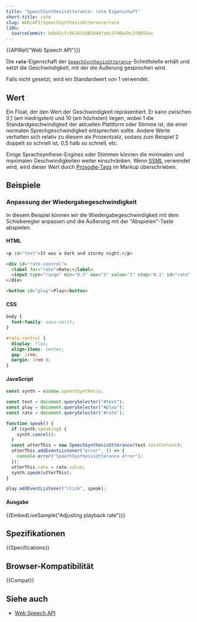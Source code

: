```yaml
---
title: "SpeechSynthesisUtterance: rate Eigenschaft"
short-title: rate
slug: Web/API/SpeechSynthesisUtterance/rate
l10n:
  sourceCommit: bdb42cfc961631d82d44fadc3740a2bc2f0055ac
---
```


{{APIRef("Web Speech API")}}

Die **`rate`**-Eigenschaft der [`SpeechSynthesisUtterance`](/de/docs/Web/API/SpeechSynthesisUtterance)-Schnittstelle erhält und setzt die Geschwindigkeit, mit der die Äußerung gesprochen wird.

Falls nicht gesetzt, wird ein Standardwert von 1 verwendet.

## Wert

Ein Float, der den Wert der Geschwindigkeit repräsentiert.
Er kann zwischen 0,1 (am niedrigsten) und 10 (am höchsten) liegen, wobei 1 die Standardgeschwindigkeit der aktuellen Plattform oder Stimme ist, die einer normalen Sprechgeschwindigkeit entsprechen sollte.
Andere Werte verhalten sich relativ zu diesem als Prozentsatz, sodass zum Beispiel 2 doppelt so schnell ist, 0,5 halb so schnell, etc.

Einige Sprachsynthese-Engines oder Stimmen können die minimalen und maximalen Geschwindigkeiten weiter einschränken.
Wenn [SSML](https://www.w3.org/TR/speech-synthesis/) verwendet wird, wird dieser Wert durch [Prosodie-Tags](https://www.w3.org/TR/speech-synthesis/#S3.2.4) im Markup überschrieben.

## Beispiele

### Anpassung der Wiedergabegeschwindigkeit

In diesem Beispiel können wir die Wiedergabegeschwindigkeit mit dem Schieberegler anpassen und die Äußerung mit der "Abspielen"-Taste abspielen.

#### HTML

```html
<p id="text">It was a dark and stormy night.</p>

<div id="rate-control">
  <label for="rate">Rate:</label>
  <input type="range" min="0.5" max="2" value="1" step="0.1" id="rate" />
</div>

<button id="play">Play</button>
```

#### CSS

```css
body {
  font-family: sans-serif;
}

#rate-control {
  display: flex;
  align-items: center;
  gap: 1rem;
  margin: 1rem 0;
}
```

#### JavaScript

```js
const synth = window.speechSynthesis;

const text = document.querySelector("#text");
const play = document.querySelector("#play");
const rate = document.querySelector("#rate");

function speak() {
  if (synth.speaking) {
    synth.cancel();
  }
  const utterThis = new SpeechSynthesisUtterance(text.textContent);
  utterThis.addEventListener("error", () => {
    console.error("SpeechSynthesisUtterance error");
  });
  utterThis.rate = rate.value;
  synth.speak(utterThis);
}

play.addEventListener("click", speak);
```

#### Ausgabe

{{EmbedLiveSample("Adjusting playback rate")}}

## Spezifikationen

{{Specifications}}

## Browser-Kompatibilität

{{Compat}}

## Siehe auch

- [Web Speech API](/de/docs/Web/API/Web_Speech_API)

